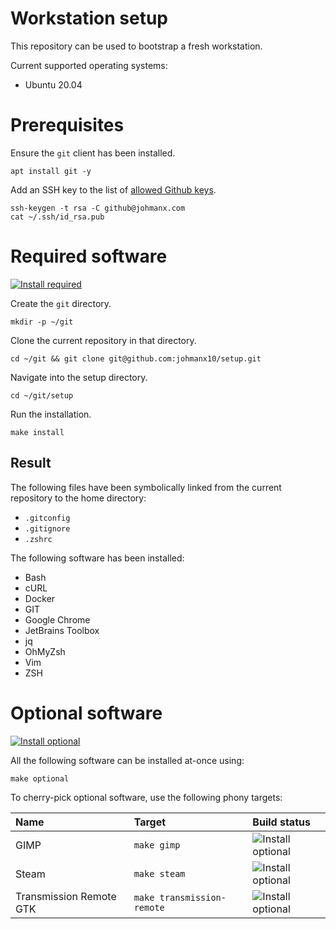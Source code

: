 # Workstation setup

This repository can be used to bootstrap a fresh workstation.

Current supported operating systems:

- Ubuntu 20.04

# Prerequisites

Ensure the `git` client has been installed.

```
apt install git -y
```

Add an SSH key to the list of
[allowed Github keys](https://github.com/settings/keys).

```
ssh-keygen -t rsa -C github@johmanx.com
cat ~/.ssh/id_rsa.pub
```

# Required software

[![Install required](https://github.com/johmanx10/setup/workflows/Install%20required/badge.svg)](https://github.com/johmanx10/setup/actions?query=workflow%3A%22Install+required%22)

Create the `git` directory.

```
mkdir -p ~/git
```

Clone the current repository in that directory.

```
cd ~/git && git clone git@github.com:johmanx10/setup.git
```

Navigate into the setup directory.

```
cd ~/git/setup
```

Run the installation.

```
make install
```

## Result

The following files have been symbolically linked from the current repository to
the home directory:

- `.gitconfig`
- `.gitignore`
- `.zshrc`

The following software has been installed:

- Bash
- cURL
- Docker
- GIT
- Google Chrome
- JetBrains Toolbox
- jq
- OhMyZsh
- Vim
- ZSH

# Optional software

[![Install optional](https://github.com/johmanx10/setup/workflows/Install%20optional/badge.svg)](https://github.com/johmanx10/setup/actions?query=workflow%3A%22Install+optional%22)

All the following software can be installed at-once using:

```
make optional
```

To cherry-pick optional software, use the following phony targets:

| Name                    | Target                     | Build status |
|:------------------------|:---------------------------|:-------------|
| GIMP                    | `make gimp`                | ![Install optional](https://github.com/johmanx10/setup/workflows/Install%20GIMP/badge.svg) |
| Steam                   | `make steam`               | ![Install optional](https://github.com/johmanx10/setup/workflows/Install%20Steam/badge.svg) |
| Transmission Remote GTK | `make transmission-remote` | ![Install optional](https://github.com/johmanx10/setup/workflows/Install%20Transmission%20Remote/badge.svg) |